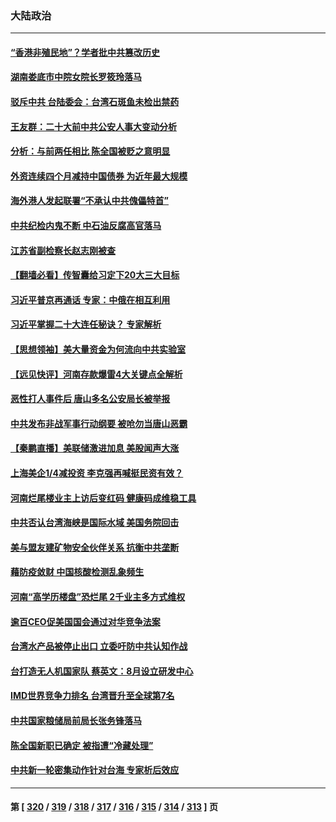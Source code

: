 ### 大陆政治
---
#### [“香港非殖民地”？学者批中共篡改历史](../../pages/ncid277/n13760789.md) 
#### [湖南娄底市中院女院长罗筱玲落马](../../pages/ncid277/n13760722.md) 
#### [驳斥中共 台陆委会：台湾石斑鱼未检出禁药](../../pages/ncid277/n13760591.md) 
#### [王友群：二十大前中共公安人事大变动分析](../../pages/ncid277/n13760474.md) 
#### [分析：与前两任相比 陈全国被贬之意明显](../../pages/ncid277/n13760574.md) 
#### [外资连续四个月减持中国债券 为近年最大规模](../../pages/ncid277/n13760407.md) 
#### [海外港人发起联署“不承认中共傀儡特首”](../../pages/ncid277/n13760639.md) 
#### [中共纪检内鬼不断 中石油反腐高官落马](../../pages/ncid277/n13760590.md) 
#### [江苏省副检察长赵志刚被查](../../pages/ncid277/n13760564.md) 
#### [【翻墙必看】传智囊给习定下20大三大目标](../../pages/ncid277/n13760569.md) 
#### [习近平普京再通话 专家：中俄在相互利用](../../pages/ncid277/n13760538.md) 
#### [习近平掌握二十大连任秘诀？ 专家解析](../../pages/ncid277/n13760261.md) 
#### [【思想领袖】美大量资金为何流向中共实验室](../../pages/ncid277/n13740268.md) 
#### [【远见快评】河南存款爆雷4大关键点全解析](../../pages/ncid277/n13760437.md) 
#### [恶性打人事件后 唐山多名公安局长被举报](../../pages/ncid277/n13760428.md) 
#### [中共发布非战军事行动纲要 被呛勿当唐山恶霸](../../pages/ncid277/n13760399.md) 
#### [【秦鹏直播】美联储激进加息 美股闻声大涨](../../pages/ncid277/n13760432.md) 
#### [上海美企1/4减投资 李克强再喊挺民资有效？](../../pages/ncid277/n13759443.md) 
#### [河南烂尾楼业主上访后变红码 健康码成维稳工具](../../pages/ncid277/n13760349.md) 
#### [中共否认台湾海峡是国际水域 美国务院回击](../../pages/ncid277/n13760335.md) 
#### [美与盟友建矿物安全伙伴关系 抗衡中共垄断](../../pages/ncid277/n13760282.md) 
#### [藉防疫敛财 中国核酸检测乱象频生](../../pages/ncid277/n13760235.md) 
#### [河南“高学历楼盘”恐烂尾 2千业主多方式维权](../../pages/ncid277/n13760221.md) 
#### [逾百CEO促美国国会通过对华竞争法案](../../pages/ncid277/n13760158.md) 
#### [台湾水产品被停止出口 立委吁防中共认知作战](../../pages/ncid277/n13759947.md) 
#### [台打造无人机国家队 蔡英文：8月设立研发中心](../../pages/ncid277/n13760031.md) 
#### [IMD世界竞争力排名 台湾晋升至全球第7名](../../pages/ncid277/n13759797.md) 
#### [中共国家粮储局前局长张务锋落马](../../pages/ncid277/n13759903.md) 
#### [陈全国新职已确定 被指遭“冷藏处理”](../../pages/ncid277/n13759912.md) 
#### [中共新一轮密集动作针对台海 专家析后效应](../../pages/ncid277/n13759767.md) 

---
#### 第 [ [320](./320.md) / [319](./319.md) / [318](./318.md) / [317](./317.md) / [316](./316.md) / [315](./315.md) / [314](./314.md) / [313](./313.md) ] 页
